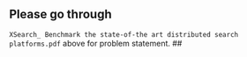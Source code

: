 ## Please go through 
``XSearch_ Benchmark the state-of-the art distributed search platforms.pdf`` above for problem statement. ##
